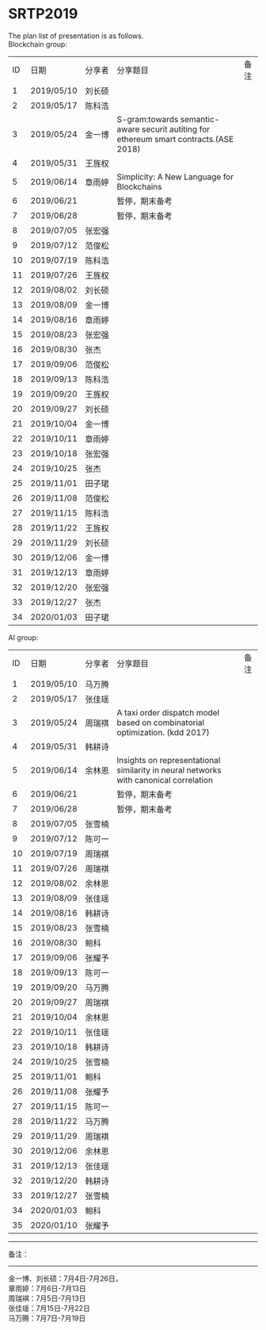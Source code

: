 # SRTP2019 <br>
The plan list of presentation is as follows.<br>
Blockchain group: <br>
<table style="width:100%">
<tr><td>ID</td><td NOWRAP>日期</td><td NOWRAP>分享者</td><td>分享题目</td><td>备注</td></tr>
<tr><td>1</td><td NOWRAP>2019/05/10</td><td NOWRAP>刘长硕</td><td></td><td></td></tr>
<tr><td>2</td><td NOWRAP>2019/05/17</td><td NOWRAP>﻿陈科浩</td><td></td><td></td></tr>
<tr><td>3</td><td NOWRAP>2019/05/24</td><td NOWRAP>﻿金一博</td><td>S-gram:towards semantic-aware securit autiting for ethereum smart contracts.(ASE 2018)</td><td></td></tr>
<tr><td>4</td><td NOWRAP>2019/05/31</td><td NOWRAP>﻿王旌权</td><td></td><td></td></tr>
<tr><td>5</td><td NOWRAP>2019/06/14</td><td NOWRAP>章雨婷</td><td>﻿Simplicity: A New Language for Blockchains</td><td></td></tr>
<tr><td>6</td><td NOWRAP>2019/06/21</td><td NOWRAP></td><td>暂停，期末备考</td><td></td></tr>
<tr><td>7</td><td NOWRAP>2019/06/28</td><td NOWRAP></td><td>暂停，期末备考</td><td></td></tr>
<tr><td>8</td><td NOWRAP>2019/07/05</td><td NOWRAP>张宏强</td><td></td><td></td></tr>
<tr><td>9</td><td NOWRAP>2019/07/12</td><td NOWRAP>范俊松</td><td></td><td></td></tr>
<tr><td>10</td><td NOWRAP>2019/07/19</td><td NOWRAP>陈科浩</td><td></td><td></td></tr>
<tr><td>11</td><td NOWRAP>2019/07/26</td><td NOWRAP>王旌权</td><td></td><td></td></tr>
<tr><td>12</td><td NOWRAP>2019/08/02</td><td NOWRAP>刘长硕</td><td></td><td></td></tr>
<tr><td>13</td><td NOWRAP>2019/08/09</td><td NOWRAP>金一博</td><td></td><td></td></tr>
<tr><td>14</td><td NOWRAP>2019/08/16</td><td NOWRAP>章雨婷</td><td></td><td></td></tr>
<tr><td>15</td><td NOWRAP>2019/08/23</td><td NOWRAP>张宏强</td><td></td><td></td></tr>
<tr><td>16</td><td NOWRAP>2019/08/30</td><td NOWRAP>张杰</td><td></td><td></td></tr>
<tr><td>17</td><td NOWRAP>2019/09/06</td><td NOWRAP>范俊松</td><td></td><td></td></tr>
<tr><td>18</td><td NOWRAP>2019/09/13</td><td NOWRAP>陈科浩</td><td></td><td></td></tr>
<tr><td>19</td><td NOWRAP>2019/09/20</td><td NOWRAP>王旌权</td><td></td><td></td></tr>
<tr><td>20</td><td NOWRAP>2019/09/27</td><td NOWRAP>刘长硕</td><td></td><td></td></tr>
<tr><td>21</td><td NOWRAP>2019/10/04</td><td NOWRAP>金一博</td><td></td><td></td></tr>
<tr><td>22</td><td NOWRAP>2019/10/11</td><td NOWRAP>章雨婷</td><td></td><td></td></tr>
<tr><td>23</td><td NOWRAP>2019/10/18</td><td NOWRAP>张宏强</td><td></td><td></td></tr>
<tr><td>24</td><td NOWRAP>2019/10/25</td><td NOWRAP>张杰</td><td></td><td></td></tr>
<tr><td>25</td><td NOWRAP>2019/11/01</td><td NOWRAP>田子珺</td><td></td><td></td></tr>
<tr><td>26</td><td NOWRAP>2019/11/08</td><td NOWRAP>范俊松</td><td></td><td></td></tr>
<tr><td>27</td><td NOWRAP>2019/11/15</td><td NOWRAP>陈科浩</td><td></td><td></td></tr>
<tr><td>28</td><td NOWRAP>2019/11/22</td><td NOWRAP>王旌权</td><td></td><td></td></tr>
<tr><td>29</td><td NOWRAP>2019/11/29</td><td NOWRAP>刘长硕</td><td></td><td></td></tr>
<tr><td>30</td><td NOWRAP>2019/12/06</td><td NOWRAP>金一博</td><td></td><td></td></tr>
<tr><td>31</td><td NOWRAP>2019/12/13</td><td NOWRAP>章雨婷</td><td></td><td></td></tr>
<tr><td>32</td><td NOWRAP>2019/12/20</td><td NOWRAP>张宏强</td><td></td><td></td></tr>
<tr><td>33</td><td NOWRAP>2019/12/27</td><td NOWRAP>张杰</td><td></td><td></td></tr>
<tr><td>34</td><td NOWRAP>2020/01/03</td><td NOWRAP>田子珺</td><td></td><td></td></tr>
 </table>
 
 AI group:<br>
 <table style="width:100%">
<tr><td>ID</td><td NOWRAP>日期</td><td NOWRAP>分享者</td><td>分享题目</td><td>备注</td></tr>
<tr><td>1</td><td NOWRAP>2019/05/10</td><td NOWRAP>马万腾</td><td></td><td></td></tr>
<tr><td>2</td><td NOWRAP>2019/05/17</td><td NOWRAP>﻿张佳瑶</td><td></td><td></td></tr>
<tr><td>3</td><td NOWRAP>2019/05/24</td><td NOWRAP>﻿周瑞褀</td><td>A taxi order dispatch model based on combinatorial optimization. (kdd 2017)</td><td></td></tr>
<tr><td>4</td><td NOWRAP>2019/05/31</td><td NOWRAP>韩耕诗</td><td></td><td></td></tr>
<tr><td>5</td><td NOWRAP>2019/06/14</td><td NOWRAP>余林恩</td><td>Insights on representational similarity in neural networks with canonical correlation</td><td></td></tr>
<tr><td>6</td><td NOWRAP>2019/06/21</td><td NOWRAP></td><td>暂停，期末备考</td><td></td></tr>
<tr><td>7</td><td NOWRAP>2019/06/28</td><td NOWRAP></td><td>暂停，期末备考</td><td></td></tr>
<tr><td>8</td><td NOWRAP>2019/07/05</td><td NOWRAP>张雪楠</td><td></td><td></td></tr>
<tr><td>9</td><td NOWRAP>2019/07/12</td><td NOWRAP>陈可一</td><td></td><td></td></tr>
<tr><td>10</td><td NOWRAP>2019/07/19</td><td NOWRAP>周瑞褀</td><td></td><td></td></tr>
<tr><td>11</td><td NOWRAP>2019/07/26</td><td NOWRAP>周瑞褀</td><td></td><td></td></tr>
<tr><td>12</td><td NOWRAP>2019/08/02</td><td NOWRAP>余林恩</td><td></td><td></td></tr>
<tr><td>13</td><td NOWRAP>2019/08/09</td><td NOWRAP>张佳瑶</td><td></td><td></td></tr>
<tr><td>14</td><td NOWRAP>2019/08/16</td><td NOWRAP>韩耕诗</td><td></td><td></td></tr>
<tr><td>15</td><td NOWRAP>2019/08/23</td><td NOWRAP>张雪楠</td><td></td><td></td></tr>
<tr><td>16</td><td NOWRAP>2019/08/30</td><td NOWRAP>鲍科</td><td></td><td></td></tr>
<tr><td>17</td><td NOWRAP>2019/09/06</td><td NOWRAP>张耀予</td><td></td><td></td></tr>
<tr><td>18</td><td NOWRAP>2019/09/13</td><td NOWRAP>陈可一</td><td></td><td></td></tr>
<tr><td>19</td><td NOWRAP>2019/09/20</td><td NOWRAP>马万腾</td><td></td><td></td></tr>
<tr><td>20</td><td NOWRAP>2019/09/27</td><td NOWRAP>周瑞褀</td><td></td><td></td></tr>
<tr><td>21</td><td NOWRAP>2019/10/04</td><td NOWRAP>余林恩</td><td></td><td></td></tr>
<tr><td>22</td><td NOWRAP>2019/10/11</td><td NOWRAP>张佳瑶</td><td></td><td></td></tr>
<tr><td>23</td><td NOWRAP>2019/10/18</td><td NOWRAP>韩耕诗</td><td></td><td></td></tr>
<tr><td>24</td><td NOWRAP>2019/10/25</td><td NOWRAP>张雪楠</td><td></td><td></td></tr>
<tr><td>25</td><td NOWRAP>2019/11/01</td><td NOWRAP>鲍科</td><td></td><td></td></tr>
<tr><td>26</td><td NOWRAP>2019/11/08</td><td NOWRAP>张耀予</td><td></td><td></td></tr>
<tr><td>27</td><td NOWRAP>2019/11/15</td><td NOWRAP>陈可一</td><td></td><td></td></tr>
<tr><td>28</td><td NOWRAP>2019/11/22</td><td NOWRAP>马万腾</td><td></td><td></td></tr>
<tr><td>29</td><td NOWRAP>2019/11/29</td><td NOWRAP>周瑞褀</td><td></td><td></td></tr>
<tr><td>30</td><td NOWRAP>2019/12/06</td><td NOWRAP>余林恩</td><td></td><td></td></tr>
<tr><td>31</td><td NOWRAP>2019/12/13</td><td NOWRAP>张佳瑶</td><td></td><td></td></tr>
<tr><td>32</td><td NOWRAP>2019/12/20</td><td NOWRAP>韩耕诗</td><td></td><td></td></tr>
<tr><td>33</td><td NOWRAP>2019/12/27</td><td NOWRAP>张雪楠</td><td></td><td></td></tr>
<tr><td>34</td><td NOWRAP>2020/01/03</td><td NOWRAP>鲍科</td><td></td><td></td></tr>
<tr><td>35</td><td NOWRAP>2020/01/10</td><td NOWRAP>张耀予</td><td></td><td></td></tr>	
</table>
 
<hr>
备注：<br>
<hr>
金一博、刘长硕：7月4日-7月26日，<br>
章雨婷：7月6日-7月13日<br>
周瑞褀：7月5日-7月13日<br>
张佳瑶：7月15日-7月22日<br>
马万腾：7月7日-7月19日<br>

		




